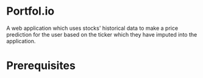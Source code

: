 # Portfol.io
A web application which uses stocks' historical data to make a price prediction for the user based on the ticker which they have imputed into the application.

# Prerequisites
